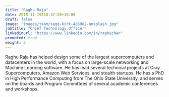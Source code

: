 ```yaml
---
title: "Raghu Raja"
date: 2018-11-19T10:47:58+10:00
draft: false
image: "images/team/sage-kirk-485982-unsplash.jpg"
jobtitle: "Chief Technology Officer"
linkedinurl: "https://www.linkedin.com/in/raghuchan"
promoted: true
weight: 3
---
```


Raghu Raja has helped design some of the largest supercomputers and datacenters
in the world, with a focus on large-scale networking and Machine Learning
software. He has lead several technical projects at Cray Supercomputers, Amazon
Web Services, and stealth startups. He has a PhD in High Performance
Computing from The Ohio State University, and serves on the boards and Program
Commttees of several academic conferences and workshops.
